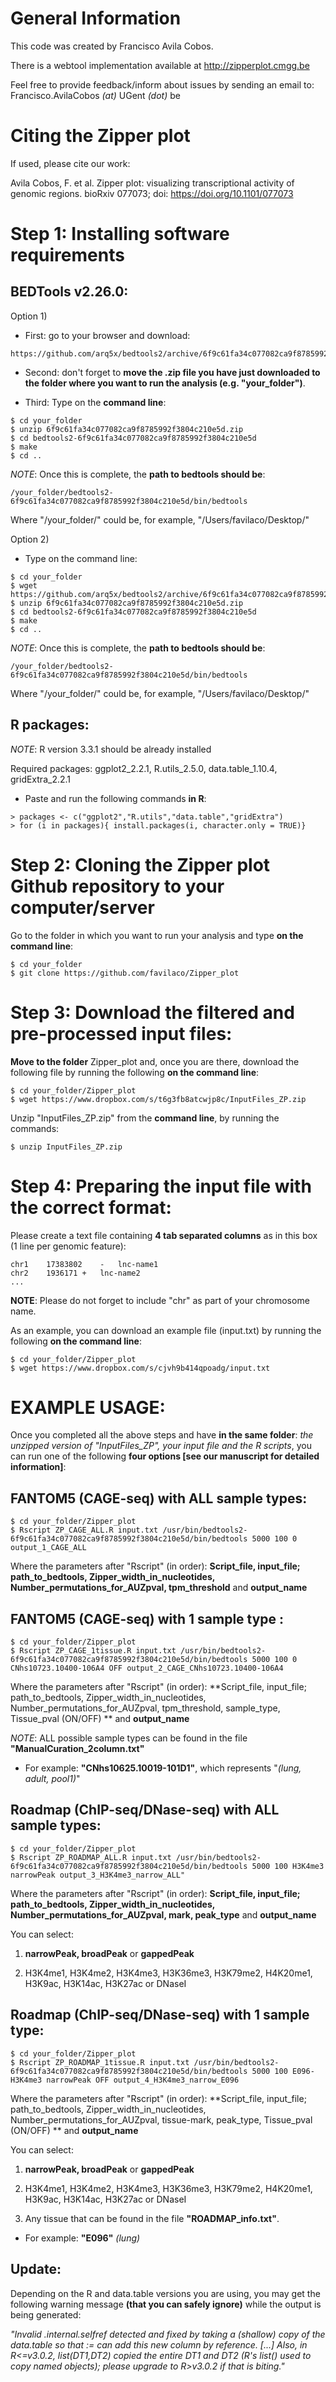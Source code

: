 General Information
===================
This code was created by Francisco Avila Cobos.

There is a webtool implementation available at http://zipperplot.cmgg.be

Feel free to provide feedback/inform about issues by sending an email to: Francisco.AvilaCobos *(at)* UGent *(dot)* be

Citing the Zipper plot
======================
If used, please cite our work:

Avila Cobos, F. et al. Zipper plot: visualizing transcriptional activity of genomic regions. bioRxiv 077073; doi: https://doi.org/10.1101/077073 

Step 1: Installing software requirements
========================================
BEDTools v2.26.0:
----------------- 

Option 1) 

* First: go to your browser and download:

```
https://github.com/arq5x/bedtools2/archive/6f9c61fa34c077082ca9f8785992f3804c210e5d.zip
```

* Second: don't forget to **move the .zip file you have just downloaded to the folder where you want to run the analysis (e.g. "your_folder")**.

* Third: Type on the **command line**:
```
$ cd your_folder
$ unzip 6f9c61fa34c077082ca9f8785992f3804c210e5d.zip
$ cd bedtools2-6f9c61fa34c077082ca9f8785992f3804c210e5d
$ make
$ cd ..
```

*NOTE*: Once this is complete, the **path to bedtools should be**:
```
/your_folder/bedtools2-6f9c61fa34c077082ca9f8785992f3804c210e5d/bin/bedtools
```
Where "/your_folder/" could be, for example, "/Users/favilaco/Desktop/"



Option 2) 

* Type on the command line:

```
$ cd your_folder
$ wget https://github.com/arq5x/bedtools2/archive/6f9c61fa34c077082ca9f8785992f3804c210e5d.zip
$ unzip 6f9c61fa34c077082ca9f8785992f3804c210e5d.zip
$ cd bedtools2-6f9c61fa34c077082ca9f8785992f3804c210e5d
$ make
$ cd ..
```
*NOTE*: Once this is complete, the **path to bedtools should be**:
```
/your_folder/bedtools2-6f9c61fa34c077082ca9f8785992f3804c210e5d/bin/bedtools
```
Where "/your_folder/" could be, for example, "/Users/favilaco/Desktop/"


R packages: 
---------- 
*NOTE*: R version 3.3.1 should be already installed

Required packages: ggplot2_2.2.1, R.utils_2.5.0, data.table_1.10.4, gridExtra_2.2.1   

* Paste and run the following commands **in R**: 

```
> packages <- c("ggplot2","R.utils","data.table","gridExtra")
> for (i in packages){ install.packages(i, character.only = TRUE)}
```


Step 2: Cloning the Zipper plot Github repository to your computer/server
=========================================================================
Go to the folder in which you want to run your analysis and type **on the command line**:

```
$ cd your_folder
$ git clone https://github.com/favilaco/Zipper_plot
```


Step 3: Download the filtered and pre-processed input files:
============================================================
**Move to the folder** Zipper_plot and, once you are there, download the following file by running the following **on the command line**:

```
$ cd your_folder/Zipper_plot
$ wget https://www.dropbox.com/s/t6g3fb8atcwjp8c/InputFiles_ZP.zip
```

Unzip "InputFiles_ZP.zip" from the **command line**, by running the commands:

```
$ unzip InputFiles_ZP.zip
```

Step 4: Preparing the input file with the correct format:
=========================================================
Please create a text file containing **4 tab separated columns** as in this box (1 line per genomic feature):

```
chr1	17383802	-	lnc-name1
chr2	1936171	+	lnc-name2
...
```

**NOTE**: Please do not forget to include "chr" as part of your chromosome name.

As an example, you can download an example file (input.txt) by running the following **on the command line**: 

```
$ cd your_folder/Zipper_plot
$ wget https://www.dropbox.com/s/cjvh9b414qpoadg/input.txt
```

EXAMPLE USAGE:
==============
Once you completed all the above steps and have **in the same folder**: *the unzipped version of "InputFiles_ZP", your input file and the R scripts*, you can run one of the following **four options [see our manuscript for detailed information]**:

FANTOM5 **(CAGE-seq)** with **ALL** sample types:
-------------------------------------------------

```
$ cd your_folder/Zipper_plot
$ Rscript ZP_CAGE_ALL.R input.txt /usr/bin/bedtools2-6f9c61fa34c077082ca9f8785992f3804c210e5d/bin/bedtools 5000 100 0 output_1_CAGE_ALL
```
Where the parameters after "Rscript" (in order): 
**Script_file, input_file; path_to_bedtools, Zipper_width_in_nucleotides, Number_permutations_for_AUZpval, tpm_threshold** and **output_name**



FANTOM5 **(CAGE-seq)** with **1 sample type** :
-----------------------------------------------
```
$ cd your_folder/Zipper_plot
$ Rscript ZP_CAGE_1tissue.R input.txt /usr/bin/bedtools2-6f9c61fa34c077082ca9f8785992f3804c210e5d/bin/bedtools 5000 100 0 CNhs10723.10400-106A4 OFF output_2_CAGE_CNhs10723.10400-106A4
```
Where the parameters after "Rscript" (in order): **Script_file, input_file; path_to_bedtools, Zipper_width_in_nucleotides, Number_permutations_for_AUZpval, tpm_threshold, sample_type, Tissue_pval (ON/OFF) ** and **output_name**

*NOTE*: ALL possible sample types can be found in the file **"ManualCuration_2column.txt"**
	
* For example:  **"CNhs10625.10019-101D1"**, which represents "*(lung, adult, pool1)*"


Roadmap **(ChIP-seq/DNase-seq)** with **ALL** sample types:
-----------------------------------------------------------
```
$ cd your_folder/Zipper_plot
$ Rscript ZP_ROADMAP_ALL.R input.txt /usr/bin/bedtools2-6f9c61fa34c077082ca9f8785992f3804c210e5d/bin/bedtools 5000 100 H3K4me3 narrowPeak output_3_H3K4me3_narrow_ALL"
```

Where the parameters after "Rscript" (in order): **Script_file, input_file; path_to_bedtools, Zipper_width_in_nucleotides, Number_permutations_for_AUZpval, mark, peak_type** and **output_name**

You can select:

1) **narrowPeak, broadPeak** or **gappedPeak**

2) H3K4me1, H3K4me2, H3K4me3, H3K36me3, H3K79me2, H4K20me1, H3K9ac, H3K14ac, H3K27ac or DNaseI


Roadmap **(ChIP-seq/DNase-seq)** with **1 sample type**:
--------------------------------------------------------
```
$ cd your_folder/Zipper_plot
$ Rscript ZP_ROADMAP_1tissue.R input.txt /usr/bin/bedtools2-6f9c61fa34c077082ca9f8785992f3804c210e5d/bin/bedtools 5000 100 E096-H3K4me3 narrowPeak OFF output_4_H3K4me3_narrow_E096
```

Where the parameters after "Rscript" (in order): **Script_file, input_file; path_to_bedtools, Zipper_width_in_nucleotides, Number_permutations_for_AUZpval, tissue-mark, peak_type, Tissue_pval (ON/OFF) ** and **output_name**


You can select:

1) **narrowPeak, broadPeak** or **gappedPeak**

2) H3K4me1, H3K4me2, H3K4me3, H3K36me3, H3K79me2, H4K20me1, H3K9ac, H3K14ac, H3K27ac or DNaseI

3) Any tissue that can be found in the file **"ROADMAP_info.txt"**.

* For example: **"E096"** *(lung)*

Update:
-----
Depending on the R and data.table versions you are using, you may get the following warning message **(that you can safely ignore)** while the output is being generated:

*"Invalid .internal.selfref detected and fixed by taking a (shallow) copy of the data.table so that := can add this new column by reference. [...] Also, in R<=v3.0.2, list(DT1,DT2) copied the entire DT1 and DT2 (R's list() used to copy named objects); please upgrade to R>v3.0.2 if that is biting."*


